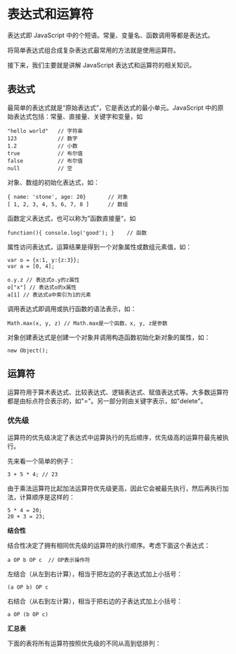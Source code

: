 # 表达式和运算符

表达式即 JavaScript 中的个短语。常量、变量名、函数调用等都是表达式。

将简单表达式组合成复杂表达式最常用的方法就是使用运算符。

接下来，我们主要就是讲解 JavaScript 表达式和运算符的相关知识。

## 表达式

最简单的表达式就是“原始表达式”，它是表达式的最小单元。JavaScript 中的原始表达式包括：常量、直接量、关键字和变量，如

```
"hello world"   // 字符串
123             // 数字
1.2             // 小数
true            // 布尔值
false           // 布尔值
null            // 空
```

对象、数组的初始化表达式，如：

```
{ name: 'stone', age: 20}       // 对象
[ 1, 2, 3, 4, 5, 6, 7, 8 ]      // 数组
```

函数定义表达式，也可以称为”函数直接量“，如

```
function(){ console.log('good'); }    // 函数
```

属性访问表达式，运算结果是得到一个对象属性或数组元素值，如：


```
var o = {x:1, y:{z:3}};
var a = [0, 4];

o.y.z // 表达式o.y的z属性
o["x"] // 表达式o的x属性
a[1] // 表达式a中索引为1的元素
```

调用表达式即调用或执行函数的语法表示，如：

```
Math.max(x, y, z) // Math.max是一个函数，x, y, z是参数
```

对象创建表达式是创建一个对象并调用构造函数初始化新对象的属性，如：

```
new Object();
```

## 运算符

运算符用于算术表达式、比较表达式、逻辑表达式、赋值表达式等。大多数运算符都是由标点符合表示的，如"="。另一部分则由关键字表示，如"delete"。

### 优先级

运算符的优先级决定了表达式中运算执行的先后顺序，优先级高的运算符最先被执行。

先来看一个简单的例子：

```
3 + 5 * 4; // 23
```

由于乘法运算符比起加法运算符优先级更高，因此它会被最先执行，然后再执行加法，计算顺序是这样的：

```
5 * 4 = 20;
20 + 3 = 23;
```

**结合性**

结合性决定了拥有相同优先级的运算符的执行顺序。考虑下面这个表达式：

```
a OP b OP c  // OP表示操作符
```

左结合（从左到右计算），相当于把左边的子表达式加上小括号：

```
(a OP b) OP c
```

右结合（从右到左计算），相当于把右边的子表达式加上小括号：

```
a OP (b OP c)
```

**汇总表**

下面的表将所有运算符按照优先级的不同从高到低排列：










